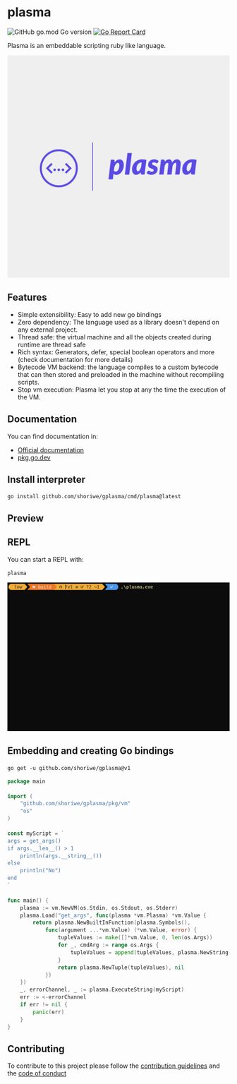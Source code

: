 # plasma

![GitHub go.mod Go version](https://img.shields.io/github/go-mod/go-version/shoriwe/gplasma)
[![Go Report Card](https://goreportcard.com/badge/github.com/shoriwe/gplasma)](https://goreportcard.com/report/github.com/shoriwe/gplasma)

Plasma is an embeddable scripting ruby like language.

<p align="center">
	<img src="https://github.com/shoriwe/gplasma/raw/main/logos/plasma-logos.jpeg" alt="logo" style="zoom:50%;" />
</p>

## Features

- Simple extensibility: Easy to add new go bindings
- Zero dependency: The language used as a library doesn't depend on any external project.
- Thread safe: the virtual machine and all the objects created during runtime are thread safe
- Rich syntax: Generators, defer, special boolean operators and more (check documentation for more details)
- Bytecode VM backend: the language compiles to a custom bytecode that can then stored and preloaded in the machine
  without recompiling scripts.
- Stop vm execution: Plasma let you stop at any the time the execution of the VM.

## Documentation

You can find documentation in:

- [Official documentation](https://shoriwe.github.io/plasma/index.html)
- [pkg.go.dev](https://pkg.go.dev/github.com/shoriwe/gplasma)

## Install interpreter

```shell
go install github.com/shoriwe/gplasma/cmd/plasma@latest
```

## Preview

## REPL

You can start a REPL with:

```shell
plasma
```

![Repl demo](demos/repl-demo.gif)

## Embedding and creating Go bindings

```shell
go get -u github.com/shoriwe/gplasma@v1
```

```go
package main

import (
	"github.com/shoriwe/gplasma/pkg/vm"
	"os"
)

const myScript = `
args = get_args()
if args.__len__() > 1
    println(args.__string__())
else
    println("No")
end
`

func main() {
	plasma := vm.NewVM(os.Stdin, os.Stdout, os.Stderr)
	plasma.Load("get_args", func(plasma *vm.Plasma) *vm.Value {
		return plasma.NewBuiltInFunction(plasma.Symbols(),
			func(argument ...*vm.Value) (*vm.Value, error) {
				tupleValues := make([]*vm.Value, 0, len(os.Args))
				for _, cmdArg := range os.Args {
					tupleValues = append(tupleValues, plasma.NewString([]byte(cmdArg)))
				}
				return plasma.NewTuple(tupleValues), nil
			})
	})
	_, errorChannel, _ := plasma.ExecuteString(myScript)
	err := <-errorChannel
	if err != nil {
		panic(err)
	}
}
```

## Contributing

To contribute to this project please follow the [contribution guidelines](CONTRIBUTING.md) and
the [code of conduct](CODE_OF_CONDUCT.md)
